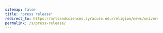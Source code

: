 ```yaml
---
sitemap: false
title: "press release"
redirect_to: https://artsandsciences.syracuse.edu/religion/news/university-to-host-conference-that-addresses-legal-and-theological-theory-of-the-doctrine-of-christian-discovery/
permalink: /s/press-release/
---
```

